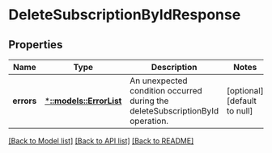 # DeleteSubscriptionByIdResponse

## Properties
Name | Type | Description | Notes
------------ | ------------- | ------------- | -------------
**errors** | [***::models::ErrorList**](ErrorList.md) | An unexpected condition occurred during the deleteSubscriptionById operation. | [optional] [default to null]

[[Back to Model list]](../README.md#documentation-for-models) [[Back to API list]](../README.md#documentation-for-api-endpoints) [[Back to README]](../README.md)


